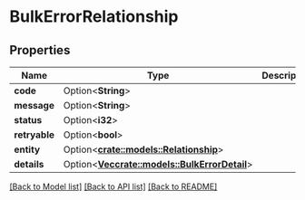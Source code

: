 # BulkErrorRelationship

## Properties

Name | Type | Description | Notes
------------ | ------------- | ------------- | -------------
**code** | Option<**String**> |  | [optional]
**message** | Option<**String**> |  | [optional]
**status** | Option<**i32**> |  | [optional]
**retryable** | Option<**bool**> |  | [optional]
**entity** | Option<[**crate::models::Relationship**](Relationship.md)> |  | [optional]
**details** | Option<[**Vec<crate::models::BulkErrorDetail>**](BulkErrorDetail.md)> |  | [optional]

[[Back to Model list]](../README.md#documentation-for-models) [[Back to API list]](../README.md#documentation-for-api-endpoints) [[Back to README]](../README.md)


